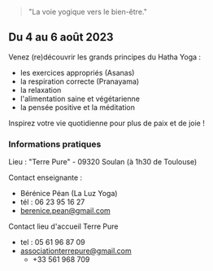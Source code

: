 <style>
    button {
        background-color: #4CAF50; /* Green */
        border: none;
        color: white;
        padding: 15px 32px;
        text-align: center;
        text-decoration: none;
        display: inline-block;
        font-size: 16px;
        margin: 0 50%;
        width: 10em;
        cursor: pointer;
    }
</style>

> "La voie yogique vers le bien-être."

## Du 4 au 6 août 2023

Venez (re)découvrir les grands principes du Hatha Yoga :
- les exercices appropriés (Asanas)
- la respiration correcte (Pranayama)
- la relaxation
- l'alimentation saine et végétarienne
- la pensée positive et la méditation

Inspirez votre vie quotidienne pour plus de paix et de joie !

### Informations pratiques

Lieu : "Terre Pure" - 09320 Soulan (à 1h30 de Toulouse)

Contact enseignante :
- Bérénice Péan (La Luz Yoga)
- tél : 06 23 95 16 27
- berenice.pean@gmail.com 

Contact lieu d'accueil Terre Pure
- tel : 05 61 96 87 09
- associationterrepure@gmail.com
  - +33 561 968 709
